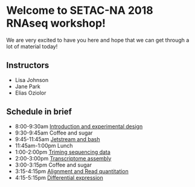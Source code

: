 Welcome to SETAC-NA 2018 RNAseq workshop!
===

We are very excited to have you here and hope that we can get through a lot of material today!

## Instructors

* Lisa Johnson
* Jane Park
* Elias Oziolor

## Schedule in brief

* 8:00-9:30am [Introduction and experimental design](https://setac-omics.readthedocs.io/en/latest/intro.html)
* 9:30-9:45am Coffee and sugar
* 9:45-11:45am [Jetstream and bash](https://setac-omics.readthedocs.io/en/latest/boot.html)
* 11:45am-1:00pm Lunch
* 1:00-2:00pm [Triming sequencing data]()
* 2:00-3:00pm [Transcriptome assembly]()
* 3:00-3:15pm Coffee and sugar
* 3:15-4:15pm [Alignment and Read quantitation]()
* 4:15-5:15pm [Differential expression]()

